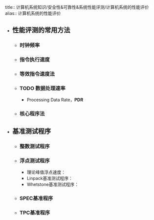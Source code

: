 title:: 计算机系统知识/安全性&可靠性&系统性能评测/计算机系统的性能评价
alias:: 计算机系统的性能评价

- ## 性能评测的常用方法
	- ### 时钟频率
	- ### 指令执行速度
	- ### 等效指令速度法
	- ### TODO 数据处理速率
		- Processing Data Rate，**PDR**
	- ### 核心程序法
- ## 基准测试程序
	- ### 整数测试程序
	- ### 浮点测试程序
		- 理论峰值浮点速度：
		- Linpack基准测试程序：
		- Whetstone基准测试程序：
	- ### SPEC基准程序
	- ### TPC基准程序